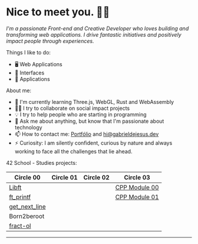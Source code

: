 # Nice to meet you. 👋🏾

*I'm a passionate Front-end and Creative Developer who loves building and transforming web applications. I drive fantastic initiatives and positively impact people through experiences.*

Things I like to do:

- 🖥 Web Applications
- 🎨 Interfaces
- 📱 Applications

About me:

- 🌱 I'm currently learning Three.js, WebGL, Rust and WebAssembly
- ✊🏽 I try to collaborate on social impact projects
- 💡 I try to help people who are starting in programming
- 💬 Ask me about anything, but know that I'm passionate about technology
- 📫 How to contact me: [Portfólio](http://gabrieldejesus.dev) and hi@gabrieldejesus.dev
- ⚡ Curiosity: I am silently confident, curious by nature and always working to face all the challenges that lie ahead.

42 School - Studies projects:

| Circle 00                                                           | Circle 01 | Circle 02 | Circle 03                                                           |
| ------------------------------------------------------------------- | --------- | --------- | ------------------------------------------------------------------- |
| [Libft](https://github.com/gabrieldejesus/42-Libft)                 |           |           | [CPP Module 00](https://github.com/gabrieldejesus/42-cpp-module-00) |
| [ft_printf](https://github.com/gabrieldejesus/42-ft_printf)         |           |           | [CPP Module 01](https://github.com/gabrieldejesus/42-cpp-module-01) |
| [get_next_line](https://github.com/gabrieldejesus/42-get_next_line) |           |           |                                                                     |
| Born2beroot                                                         |           |           |                                                                     |
| [fract-ol](https://github.com/gabrieldejesus/42-fract-ol)           |           |           |                                                                     |
---
